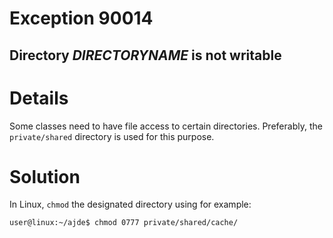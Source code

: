 # Exception 90014 #
## Directory _DIRECTORYNAME_ is not writable ##

# Details #

Some classes need to have file access to certain directories. Preferably, the `private/shared` directory is used for this purpose.

# Solution #

In Linux, `chmod` the designated directory using for example:
```
user@linux:~/ajde$ chmod 0777 private/shared/cache/
```